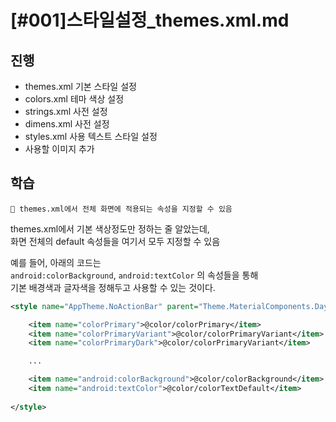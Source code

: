 # [#001]스타일설정_themes.xml.md

## 진행
- themes.xml 기본 스타일 설정
- colors.xml 테마 색상 설정
- strings.xml 사전 설정
- dimens.xml 사전 설정
- styles.xml 사용 텍스트 스타일 설정 
- 사용할 이미지 추가

## 학습
```
📌 themes.xml에서 전체 화면에 적용되는 속성을 지정할 수 있음
```

themes.xml에서 기본 색상정도만 정하는 줄 알았는데,  
화면 전체의 default 속성들을 여기서 모두 지정할 수 있음

예를 들어, 아래의 코드는  
`android:colorBackground`, `android:textColor` 의 속성들을 통해  
기본 배경색과 글자색을 정해두고 사용할 수 있는 것이다.
```xml
<style name="AppTheme.NoActionBar" parent="Theme.MaterialComponents.DayNight.NoActionBar">

    <item name="colorPrimary">@color/colorPrimary</item>
    <item name="colorPrimaryVariant">@color/colorPrimaryVariant</item>
    <item name="colorPrimaryDark">@color/colorPrimaryVariant</item>    

    ...

    <item name="android:colorBackground">@color/colorBackground</item>
    <item name="android:textColor">@color/colorTextDefault</item>
    
</style>
```